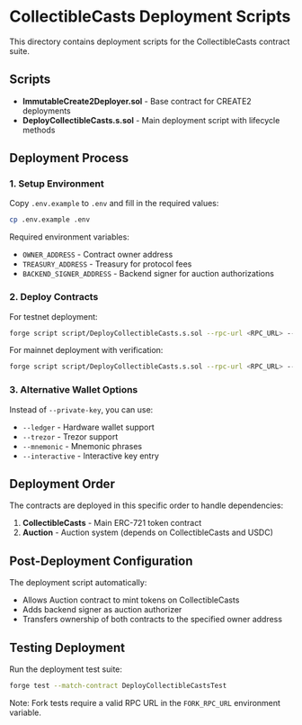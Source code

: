 # CollectibleCasts Deployment Scripts

This directory contains deployment scripts for the CollectibleCasts contract suite.

## Scripts

- **ImmutableCreate2Deployer.sol** - Base contract for CREATE2 deployments
- **DeployCollectibleCasts.s.sol** - Main deployment script with lifecycle methods

## Deployment Process

### 1. Setup Environment

Copy `.env.example` to `.env` and fill in the required values:

```bash
cp .env.example .env
```

Required environment variables:

- `OWNER_ADDRESS` - Contract owner address
- `TREASURY_ADDRESS` - Treasury for protocol fees
- `BACKEND_SIGNER_ADDRESS` - Backend signer for auction authorizations

### 2. Deploy Contracts

For testnet deployment:

```bash
forge script script/DeployCollectibleCasts.s.sol --rpc-url <RPC_URL> --private-key <PRIVATE_KEY> --broadcast
```

For mainnet deployment with verification:

```bash
forge script script/DeployCollectibleCasts.s.sol --rpc-url <RPC_URL> --private-key <PRIVATE_KEY> --broadcast --verify
```

### 3. Alternative Wallet Options

Instead of `--private-key`, you can use:

- `--ledger` - Hardware wallet support
- `--trezor` - Trezor support
- `--mnemonic` - Mnemonic phrases
- `--interactive` - Interactive key entry

## Deployment Order

The contracts are deployed in this specific order to handle dependencies:

1. **CollectibleCasts** - Main ERC-721 token contract
2. **Auction** - Auction system (depends on CollectibleCasts and USDC)

## Post-Deployment Configuration

The deployment script automatically:

- Allows Auction contract to mint tokens on CollectibleCasts
- Adds backend signer as auction authorizer
- Transfers ownership of both contracts to the specified owner address

## Testing Deployment

Run the deployment test suite:

```bash
forge test --match-contract DeployCollectibleCastsTest
```

Note: Fork tests require a valid RPC URL in the `FORK_RPC_URL` environment variable.
